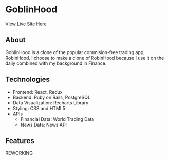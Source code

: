 #  GoblinHood

[View Live Site Here](http://goblinhood.herokuapp.com/#/)

## About
GoblinHood is a clone of the popular commision-free trading app, RobinHood. I choose to make a clone of RobinHood because I use it on the daily combined with my background in Finance. 

## Technologies 
  * Frontend: React, Redux
  * Backend: Ruby on Rails, PostgreSQL
  * Data Visualization: Recharts Library
  * Styling: CSS and HTML5
  * APIs
    * Financial Data: World Trading Data
    * News Data: News API
    
## Features 

REWORKING 
